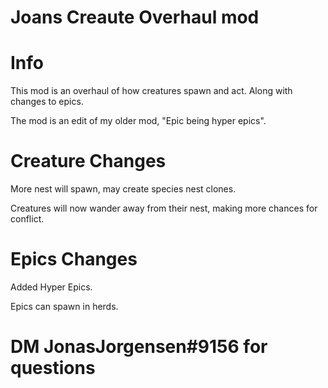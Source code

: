 # Joans Creaute Overhaul mod

# Info
This mod is an overhaul of how creatures spawn and act. Along with changes to epics. 

The mod is an edit of my older mod, "Epic being hyper epics".

# Creature Changes
More nest will spawn, may create species nest clones.

Creatures will now wander away from their nest, making more chances for conflict.

# Epics Changes
Added Hyper Epics.

Epics can spawn in herds. 

# DM JonasJorgensen#9156 for questions
